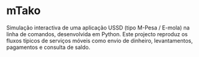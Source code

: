 # mTako
Simulação interactiva de uma aplicação USSD (tipo M-Pesa / E-mola) na linha de comandos, desenvolvida em Python. Este projecto reproduz os fluxos típicos de serviços móveis como envio de dinheiro, levantamentos, pagamentos e consulta de saldo.
